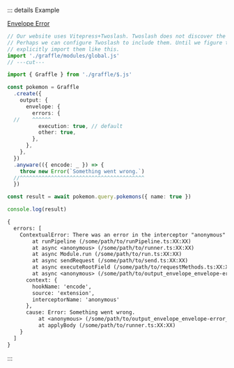 ::: details Example

<div class="ExampleSnippet">
<a href="../../examples/output/output_envelope_envelope-error__envelope-error">Envelope Error</a>

<!-- dprint-ignore-start -->
```ts twoslash
// Our website uses Vitepress+Twoslash. Twoslash does not discover the generated Graffle modules.
// Perhaps we can configure Twoslash to include them. Until we figure that out, we have to
// explicitly import them like this.
import './graffle/modules/global.js'
// ---cut---

import { Graffle } from './graffle/$.js'

const pokemon = Graffle
  .create({
    output: {
      envelope: {
        errors: {
  //    ^^^^^^
          execution: true, // default
          other: true,
        },
      },
    },
  })
  .anyware(({ encode: _ }) => {
    throw new Error(`Something went wrong.`)
  //^^^^^^^^^^^^^^^^^^^^^^^^^^^^^^^^^^^^^^^^
  })

const result = await pokemon.query.pokemons({ name: true })

console.log(result)
```
<!-- dprint-ignore-end -->

<!-- dprint-ignore-start -->
```txt
{
  errors: [
    ContextualError: There was an error in the interceptor "anonymous" (use named functions to improve this error message) while running hook "encode".
        at runPipeline (/some/path/to/runPipeline.ts:XX:XX)
        at async <anonymous> (/some/path/to/runner.ts:XX:XX)
        at async Module.run (/some/path/to/run.ts:XX:XX)
        at async sendRequest (/some/path/to/send.ts:XX:XX)
        at async executeRootField (/some/path/to/requestMethods.ts:XX:XX)
        at async <anonymous> (/some/path/to/output_envelope_envelope-error__envelope-error.ts:XX:XX) {
      context: {
        hookName: 'encode',
        source: 'extension',
        interceptorName: 'anonymous'
      },
      cause: Error: Something went wrong.
          at <anonymous> (/some/path/to/output_envelope_envelope-error__envelope-error.ts:XX:XX)
          at applyBody (/some/path/to/runner.ts:XX:XX)
    }
  ]
}
```
<!-- dprint-ignore-end -->

</div>
:::
